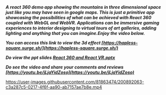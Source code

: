 ***A react 360 demo app showing the mountains in three dimensional space just like you may have seen in google maps. This is just a primitive app showcasing the possibilities of what  can be achieved with React 360 coupled with WebGL and WebVR. Applications can be immersive gaming experiences to interior designing to virtual tours of art galleries, adding lighting and anything that you can imagine.Enjoy the video below.***


***You can access this link to view the 3d effect [https://hapless-square.surge.sh/](https://hapless-square.surge.sh/)***


***Do view the ppt slides [React 360 and React VR.pptx](https://github.com/anutosh097/react-360-demo/files/9996310/React.360.and.React.VR.pptx)***



***Do see the video and share your comments and reviews [https://youtu.be/jLjaYidZoso](https://youtu.be/jLjaYidZoso)***




https://user-images.githubusercontent.com/81863474/200892063-c3a287c5-0217-4f6f-aa90-ab7157ae7b8e.mp4
